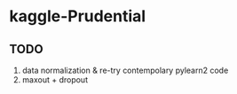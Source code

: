# kaggle-Prudential  
## TODO
1. data normalization & re-try contempolary pylearn2 code   
1. maxout + dropout

 
